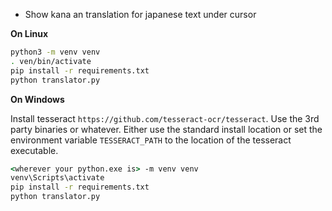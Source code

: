 * Show kana an translation for japanese text under cursor

**On Linux**
```bash
python3 -m venv venv
. ven/bin/activate
pip install -r requirements.txt
python translator.py
```

**On Windows** 

Install tesseract `https://github.com/tesseract-ocr/tesseract`. Use the 3rd party binaries or whatever. Either use the standard install location or set the environment variable `TESSERACT_PATH` to the location of the tesseract executable.

```cmd
<wherever your python.exe is> -m venv venv
venv\Scripts\activate
pip install -r requirements.txt
python translator.py
```

